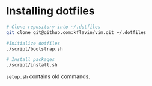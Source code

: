 # Installing dotfiles

```bash
# Clone repository into ~/.dotfiles
git clone git@github.com:kflavin/vim.git ~/.dotfiles

#Initialize dotfiles
./script/bootstrap.sh

# Install packages
./script/install.sh
```

`setup.sh` contains old commands.


